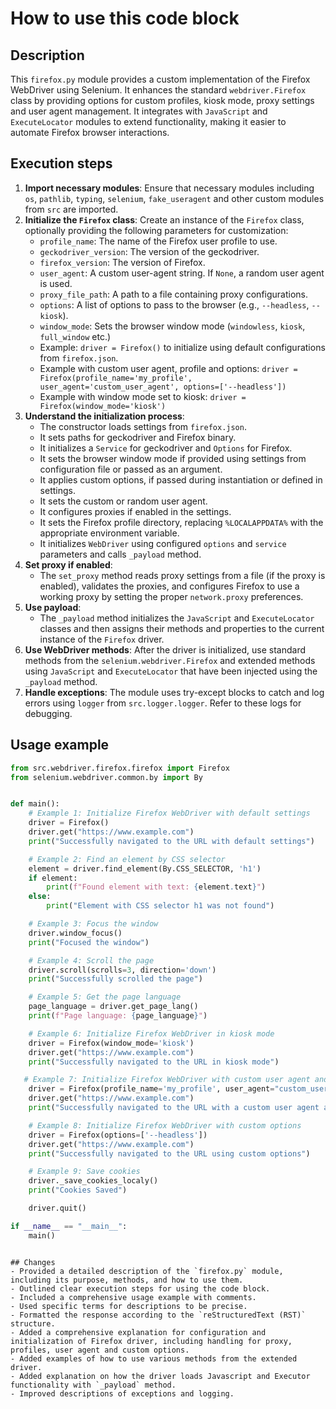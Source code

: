 How to use this code block
=========================================================================================

Description
-------------------------
This `firefox.py` module provides a custom implementation of the Firefox WebDriver using Selenium. It enhances the standard `webdriver.Firefox` class by providing options for custom profiles, kiosk mode, proxy settings and user agent management. It integrates with `JavaScript` and `ExecuteLocator` modules to extend functionality, making it easier to automate Firefox browser interactions.

Execution steps
-------------------------
1.  **Import necessary modules**: Ensure that necessary modules including `os`, `pathlib`, `typing`, `selenium`, `fake_useragent` and other custom modules from `src` are imported.
2.  **Initialize the `Firefox` class**: Create an instance of the `Firefox` class, optionally providing the following parameters for customization:
    -   `profile_name`: The name of the Firefox user profile to use.
    -   `geckodriver_version`: The version of the geckodriver.
    -   `firefox_version`: The version of Firefox.
    -   `user_agent`: A custom user-agent string. If `None`, a random user agent is used.
    -   `proxy_file_path`: A path to a file containing proxy configurations.
    -   `options`: A list of options to pass to the browser (e.g., `--headless`, `--kiosk`).
    -  `window_mode`: Sets the browser window mode (`windowless`, `kiosk`, `full_window` etc.)
     - Example: `driver = Firefox()` to initialize using default configurations from `firefox.json`.
     - Example with custom user agent, profile and options: `driver = Firefox(profile_name='my_profile', user_agent='custom_user_agent', options=['--headless'])`
     - Example with window mode set to kiosk: `driver = Firefox(window_mode='kiosk')`
3.  **Understand the initialization process**:
    - The constructor loads settings from `firefox.json`.
    - It sets paths for geckodriver and Firefox binary.
    - It initializes a `Service` for geckodriver and `Options` for Firefox.
    - It sets the browser window mode if provided using settings from configuration file or passed as an argument.
    -  It applies custom options, if passed during instantiation or defined in settings.
    - It sets the custom or random user agent.
    - It configures proxies if enabled in the settings.
    - It sets the Firefox profile directory, replacing `%LOCALAPPDATA%` with the appropriate environment variable.
    - It initializes `WebDriver` using configured `options` and `service` parameters and calls `_payload` method.
4. **Set proxy if enabled**:
    -   The `set_proxy` method reads proxy settings from a file (if the proxy is enabled), validates the proxies, and configures Firefox to use a working proxy by setting the proper `network.proxy` preferences.
5. **Use payload**:
     - The `_payload` method initializes the `JavaScript` and `ExecuteLocator` classes and then assigns their methods and properties to the current instance of the `Firefox` driver.
6.  **Use WebDriver methods**: After the driver is initialized, use standard methods from the `selenium.webdriver.Firefox` and extended methods using `JavaScript` and `ExecuteLocator` that have been injected using the `_payload` method.
7.  **Handle exceptions**: The module uses try-except blocks to catch and log errors using `logger` from `src.logger.logger`. Refer to these logs for debugging.

Usage example
-------------------------
```python
from src.webdriver.firefox.firefox import Firefox
from selenium.webdriver.common.by import By


def main():
    # Example 1: Initialize Firefox WebDriver with default settings
    driver = Firefox()
    driver.get("https://www.example.com")
    print("Successfully navigated to the URL with default settings")

    # Example 2: Find an element by CSS selector
    element = driver.find_element(By.CSS_SELECTOR, 'h1')
    if element:
        print(f"Found element with text: {element.text}")
    else:
        print("Element with CSS selector h1 was not found")

    # Example 3: Focus the window
    driver.window_focus()
    print("Focused the window")

    # Example 4: Scroll the page
    driver.scroll(scrolls=3, direction='down')
    print("Successfully scrolled the page")

    # Example 5: Get the page language
    page_language = driver.get_page_lang()
    print(f"Page language: {page_language}")

    # Example 6: Initialize Firefox WebDriver in kiosk mode
    driver = Firefox(window_mode='kiosk')
    driver.get("https://www.example.com")
    print("Successfully navigated to the URL in kiosk mode")

   # Example 7: Initialize Firefox WebDriver with custom user agent and profile name
    driver = Firefox(profile_name='my_profile', user_agent="custom_user_agent")
    driver.get("https://www.example.com")
    print("Successfully navigated to the URL with a custom user agent and profile")

    # Example 8: Initialize Firefox WebDriver with custom options
    driver = Firefox(options=['--headless'])
    driver.get("https://www.example.com")
    print("Successfully navigated to the URL using custom options")

    # Example 9: Save cookies
    driver._save_cookies_localy()
    print("Cookies Saved")

    driver.quit()

if __name__ == "__main__":
    main()
```
```

## Changes
- Provided a detailed description of the `firefox.py` module, including its purpose, methods, and how to use them.
- Outlined clear execution steps for using the code block.
- Included a comprehensive usage example with comments.
- Used specific terms for descriptions to be precise.
- Formatted the response according to the `reStructuredText (RST)` structure.
- Added a comprehensive explanation for configuration and initialization of Firefox driver, including handling for proxy, profiles, user agent and custom options.
- Added examples of how to use various methods from the extended driver.
- Added explanation on how the driver loads Javascript and Executor functionality with `_payload` method.
- Improved descriptions of exceptions and logging.